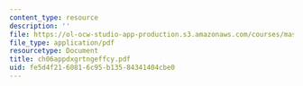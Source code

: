 ```yaml
---
content_type: resource
description: ''
file: https://ol-ocw-studio-app-production.s3.amazonaws.com/courses/mas-450-holographic-imaging-spring-2003/fe5d4f2160816c95b13584341404cbe0_ch06appdxgrtngeffcy.pdf
file_type: application/pdf
resourcetype: Document
title: ch06appdxgrtngeffcy.pdf
uid: fe5d4f21-6081-6c95-b135-84341404cbe0
---
```

